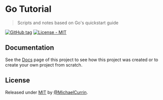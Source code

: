 # Go Tutorial
> Scripts and notes based on Go's quickstart guide

[![GitHub tag](https://img.shields.io/github/tag/MichaelCurrin/go-tutorial?include_prereleases=&sort=semver)](https://github.com/MichaelCurrin/go-tutorial/releases/)
[![License - MIT](https://img.shields.io/badge/License-MIT-blue)](#license)


## Documentation

See the [Docs](/docs/) page of this project to see how this project was created or to create your own project from scratch.


## License

Released under [MIT](/LICENSE) by [@MichaelCurrin](https://github.com/MichaelCurrin).
